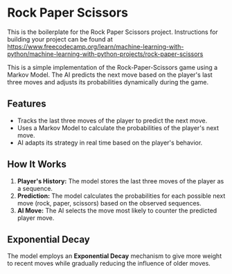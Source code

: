# Rock Paper Scissors

This is the boilerplate for the Rock Paper Scissors project. Instructions for building your project can be found at https://www.freecodecamp.org/learn/machine-learning-with-python/machine-learning-with-python-projects/rock-paper-scissors

This is a simple implementation of the Rock-Paper-Scissors game using a Markov Model. The AI predicts the next move based on the player's last three moves and adjusts its probabilities dynamically during the game.

## Features
- Tracks the last three moves of the player to predict the next move.
- Uses a Markov Model to calculate the probabilities of the player's next move.
- AI adapts its strategy in real time based on the player's behavior.

## How It Works
1. **Player's History:** The model stores the last three moves of the player as a sequence.
2. **Prediction:** The model calculates the probabilities for each possible next move (rock, paper, scissors) based on the observed sequences.
3. **AI Move:** The AI selects the move most likely to counter the predicted player move.

## Exponential Decay
The model employs an **Exponential Decay** mechanism to give more weight to recent moves while gradually reducing the influence of older moves.
